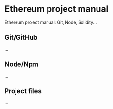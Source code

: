 # Ethereum project manual
Ethereum project manual: Git, Node, Solidity...

## Git/GitHub
...

## Node/Npm
...

## Project files
...

